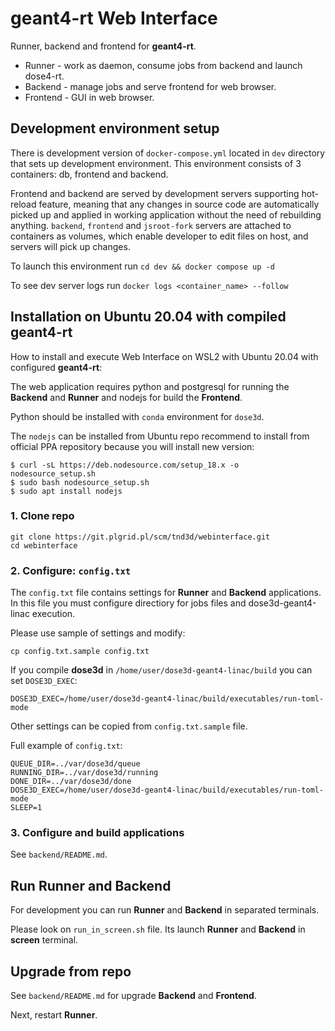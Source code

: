 # geant4-rt Web Interface

Runner, backend and frontend for **geant4-rt**.

* Runner - work as daemon, consume jobs from backend and launch dose4-rt.
* Backend - manage jobs and serve frontend for web browser.
* Frontend - GUI in web browser.

## Development environment setup

There is development version of `docker-compose.yml` located in `dev` directory that sets up development environment. This environment consists of 3 containers: db, frontend and backend. 

Frontend and backend are served by development servers supporting hot-reload feature, meaning that any changes in source code are automatically picked up and applied in working application without the need of rebuilding anything. `backend`, `frontend` and `jsroot-fork` servers are attached to containers as volumes, which enable developer to edit files on host, and servers will pick up changes.

To launch this environment run `cd dev && docker compose up -d`

To see dev server logs run `docker logs <container_name> --follow`

## Installation on Ubuntu 20.04 with compiled geant4-rt 

How to install and execute Web Interface on WSL2 with Ubuntu 20.04 with configured **geant4-rt**:

The web application requires python and postgresql for running the **Backend** and **Runner** and nodejs for build the **Frontend**.

Python should be installed with `conda` environment for `dose3d`.

The `nodejs` can be installed from Ubuntu repo recommend to install from official PPA repository because you will install new version:

```
$ curl -sL https://deb.nodesource.com/setup_18.x -o nodesource_setup.sh
$ sudo bash nodesource_setup.sh
$ sudo apt install nodejs
```

### 1. Clone repo

```
git clone https://git.plgrid.pl/scm/tnd3d/webinterface.git
cd webinterface
```

### 2. Configure: `config.txt`

The `config.txt` file contains settings for **Runner** and **Backend** applications.
In this file you must configure directiory for jobs files and dose3d-geant4-linac execution.

Please use sample of settings and modify:

```cp config.txt.sample config.txt``` 

If you compile **dose3d** in `/home/user/dose3d-geant4-linac/build` you can set `DOSE3D_EXEC`: 

```DOSE3D_EXEC=/home/user/dose3d-geant4-linac/build/executables/run-toml-mode```
 
Other settings can be copied from `config.txt.sample` file.

Full example of `config.txt`:
```
QUEUE_DIR=../var/dose3d/queue
RUNNING_DIR=../var/dose3d/running
DONE_DIR=../var/dose3d/done
DOSE3D_EXEC=/home/user/dose3d-geant4-linac/build/executables/run-toml-mode
SLEEP=1
```

### 3. Configure and build applications

See `backend/README.md`.

## Run **Runner** and **Backend**

For development you can run **Runner** and **Backend** in separated terminals.

Please look on `run_in_screen.sh` file. Its launch **Runner** and **Backend** in **screen** terminal.

## Upgrade from repo

See `backend/README.md` for upgrade **Backend** and **Frontend**.

Next, restart **Runner**.
